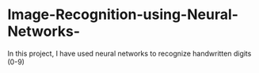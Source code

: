 # Image-Recognition-using-Neural-Networks-
In this project, I have used neural networks to recognize handwritten digits (0-9)
